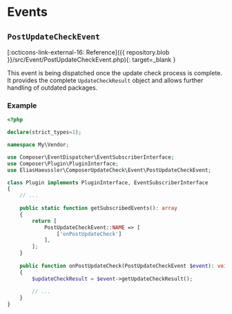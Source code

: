 # Events

## `PostUpdateCheckEvent`

[:octicons-link-external-16: Reference]({{ repository.blob }}/src/Event/PostUpdateCheckEvent.php){: target=_blank }

This event is being dispatched once the update check process is complete. It provides
the complete `UpdateCheckResult` object and allows further handling of outdated packages.

### Example

```php linenums="1"
<?php

declare(strict_types=1);

namespace My\Vendor;

use Composer\EventDispatcher\EventSubscriberInterface;
use Composer\Plugin\PluginInterface;
use EliasHaeussler\ComposerUpdateCheck\Event\PostUpdateCheckEvent;

class Plugin implements PluginInterface, EventSubscriberInterface
{
    // ...
    
    public static function getSubscribedEvents(): array
    {
        return [
            PostUpdateCheckEvent::NAME => [
                ['onPostUpdateCheck']
            ],
        ];
    }
    
    public function onPostUpdateCheck(PostUpdateCheckEvent $event): void
    {
        $updateCheckResult = $event->getUpdateCheckResult();
        
        // ...
    }
}
```

